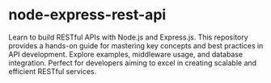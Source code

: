 # node-express-rest-api
Learn to build RESTful APIs with Node.js and Express.js. This repository provides a hands-on guide for mastering key concepts and best practices in API development. Explore examples, middleware usage, and database integration. Perfect for developers aiming to excel in creating scalable and efficient RESTful services.
